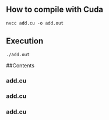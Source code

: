 ## How to compile with Cuda <br>
 `nvcc add.cu -o add.out` 
## Execution <br>
`./add.out` 

##Contents <br> 
### add.cu <br> 

### add.cu <br> 

### add.cu <br> 
